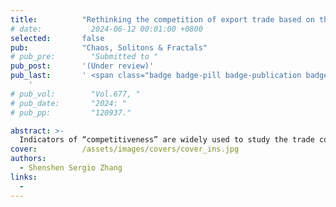 ```yaml
---
title:          "Rethinking the competition of export trade based on the bipartite network"
# date:           2024-06-12 00:01:00 +0800
selected:       false
pub:            "Chaos, Solitons & Fractals"
# pub_pre:        "Submitted to "
pub_post:       '(Under review)'
pub_last:       ' <span class="badge badge-pill badge-publication badge-success">1<sup>st</sup> author</span> <span class="badge badge-pill badge-publication badge-success-c">Corr. author</span>
    '
# pub_vol:        "Vol.677, "
# pub_date:       "2024: "
# pub_pp:         "120937."

abstract: >-
  Indicators of “competitiveness” are widely used to study the trade competition; however, such indicators tend to ignore the economic heterogeneity of commodities and the correlation between research individuals. Based on the bipartite network, this article combines the asymmetric reflection algorithm and the Matrix-Estimation Exercise to re-measure the competition of countries and products in export trade. According to the results, the competition of countries and products are both depend on countries’ export structure and products’ trade structure, neither is directly correlated to the respective volume of export trade. The competition of products and countries is interconnected, and changes of either sides will affect the other, with this effect rippling through the network. Furthermore, the results show that the method for calculation adopted in this article can retain most of information in the international trade network, and the calculation results remain consistent under different situations, no subversive conclusions have been reached.
cover:          /assets/images/covers/cover_ins.jpg
authors:
  - Shenshen Sergio Zhang
links:
  -
---
```

